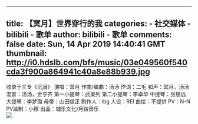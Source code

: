 
---
title: 【冥月】世界穿行的我
categories: 
    - 社交媒体
    - bilibili - 歌单
author: bilibili - 歌单
comments: false
date: Sun, 14 Apr 2019 14:40:41 GMT
thumbnail: http://i0.hdslb.com/bfs/music/03e049560f540cda3f900a864941c40a8e88b939.jpg
---

<div>   
收录于三专《沉溺》
演唱：冥月
作曲/编曲：汤汤
作词：二毛
和声：冥月，汤汤
混音：汤汤，金亨齐
第一小提琴：武奥列
第二小提琴：李卓华
中提琴：张思远
大提琴：李梦璐
母带：山田信正
制作人：lbg
人设：REI
曲绘：不提供
PV：N-N
PV监制：小穆
出品：辅乐文化/月蚀音乐<br><img src="http://i0.hdslb.com/bfs/music/03e049560f540cda3f900a864941c40a8e88b939.jpg" referrerpolicy="no-referrer">  
</div>
            